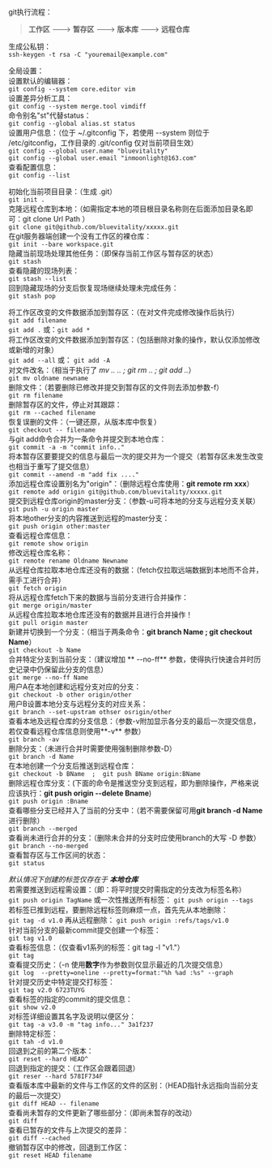 ﻿git执行流程：
> **工作区** ---> **暂存区** ---> **版本库** ---> **远程仓库**

生成公私钥：  
`ssh-keygen -t rsa -C "youremail@example.com"`

全局设置：  
设置默认的编辑器：  
`git config --system core.editor vim`  
设置差异分析工具：  
`git config --system merge.tool vimdiff`  
命令别名"st"代替status：  
`git config --global alias.st status`  
设置用户信息：（位于 ~/.gitconfig 下，若使用 --system 则位于 /etc/gitconfig，工作目录的 .git/config   仅对当前项目生效）  
`git config --global user.name "bluevitality"`  
`git config --global user.email "inmoonlight@163.com"`  
查看配置信息：  
`git config --list`  
  
初始化当前项目目录：（生成 .git）  
`git init .`  
克隆远程仓库到本地：（如需指定本地的项目根目录名称则在后面添加目录名即可：git clone Url Path ）  
`git clone git@github.com/bluevitality/xxxxx.git`  
在git服务器端创建一个没有工作区的裸仓库：  
`git init --bare workspace.git`  
隐藏当前现场处理其他任务：（即保存当前工作区与暂存区的状态）  
`git stash`  
查看隐藏的现场列表：  
`git stash --list`  
回到隐藏现场的分支后恢复现场继续处理未完成任务：  
`git stash pop`  
  
将工作区改变的文件数据添加到暂存区：（在对文件完成修改操作后执行）  
`git add filename`  
`git add .` 或：`git add *`   
将工作区改变的文件数据添加到暂存区：（包括删除对象的操作，默认仅添加修改或新增的对象）  
`git add --all` 或： `git add -A`   
对文件改名：（相当于执行了 *mv .. .. ; git rm .. ; git add ..*）  
`git mv oldname newname`  
删除文件：（若要删除已修改并提交到暂存区的文件则去添加参数-f）  
`git rm filename`  
删除暂存区的文件，停止对其跟踪：  
`git rm --cached filename`  
恢复误删的文件：（一键还原，从版本库中恢复）  
`git checkout -- filename`  
与git add命令合并为一条命令并提交到本地仓库：  
`git commit -a -m "commit info.."`  
将本暂存区要要提交的信息与最后一次的提交并为一个提交（若暂存区未发生改变也相当于重写了提交信息）  
`git commit --amend -m "add fix ...."`  
添加远程仓库设置别名为"origin"：（删除远程仓库使用：**git remote rm xxx**）  
`git remote add origin git@github.com/bluevitality/xxxxx.git`  
提交到远程仓库origin的master分支：（参数-u可将本地的分支与远程分支关联）  
`git push -u origin master`  
将本地other分支的内容推送到远程的master分支：  
`git push origin other:master`  
查看远程仓库信息：  
`git remote show origin`  
修改远程仓库名称：  
`git remote rename Oldname Newname`  
从远程仓库拉取本地仓库还没有的数据：（fetch仅拉取远端数据到本地而不合并，需手工进行合并）  
`git fetch origin`  
将从远程仓库fetch下来的数据与当前分支进行合并操作：  
`git merge origin/master`  
从远程仓库拉取本地仓库还没有的数据并且进行合并操作！  
`git pull origin master`  
新建并切换到一个分支：（相当于两条命令：**git branch Name ; git checkout Name**）  
`git checkout -b Name`  
合并特定分支到当前分支：（建议增加 ** --no-ff** 参数，使得执行快速合并时历史记录中仍保留此分支的信息）  
`git merge --no-ff Name`  
用户A在本地创建和远程分支对应的分支：  
`git checkout -b other origin/other`  
用户B设置本地分支与远程分支的对应关系：  
`git branch --set-upstram othser osrigin/other`  
查看本地及远程仓库的分支信息：（参数-v附加显示各分支的最后一次提交信息，若仅查看远程仓库信息则使用**-v**  参数）  
`git branch -av`  
删除分支：（未进行合并时需要使用强制删除参数-D）  
`git branch -d Name`  
在本地创建一个分支后推送到远程仓库：  
`git checkout -b BName  ;  git push BName origin:BName`  
删除远程仓库分支：(下面的命令是推送空分支到远程，即为删除操作，严格来说应该执行：**git push origin --delete   Bname**)  
`git push origin :Bname`  
查看哪些分支已经并入了当前的分支中：（若不需要保留可用**git branch -d Name**进行删除）  
`git branch --merged`  
查看尚未进行合并的分支：（删除未合并的分支时应使用branch的大写 -D 参数）  
`git branch --no-merged`  
查看暂存区与工作区间的状态：  
`git status`  
  
*默认情况下创建的标签仅存在于 **本地仓库***  
若需要推送到远程需设置：（即：将平时提交时需指定的分支改为标签名称）  
`git push origin TagName` 或一次性推送所有标签： `git push origin --tags`  
若标签已推到远程，要删除远程标签则麻烦一点，首先先从本地删除：  
`git tag -d v1.0` 再从远程删除： `git push origin :refs/tags/v1.0`  
针对当前分支的最新commit提交创建一个标签：  
`git tag v1.0`  
查看标签信息：（仅查看v1系列的标签：git tag -l "v1."）  
`git tag`  
查看提交历史：（-n 使用**数字**作为参数则仅显示最近的几次提交信息）  
`git log  --pretty=oneline --pretty=format:"%h %ad :%s" --graph`  
针对提交历史中特定提交打标签：  
`git tag v2.0 6723TUYG`  
查看标签的指定的commit的提交信息：  
`git show v2.0`  
对标签详细设置其名字及说明以便区分：  
`git tag -a v3.0 -m "tag info..." 3a1f237`  
删除特定标签：  
`git tah -d v1.0`  
回退到之前的第二个版本：  
`git reset --hard HEAD^`  
回退到指定的提交：（工作区会跟着回退）  
`git reser --hard 578IF734F`  
查看版本库中最新的文件与工作区的文件的区别：（HEAD指针永远指向当前分支的最后一次提交）  
`git diff HEAD -- filename`  
查看尚未暂存的文件更新了哪些部分：（即尚未暂存的改动）  
`git diff`  
查看已暂存的文件与上次提交的差异：  
`git diff --cached`  
撤销暂存区中的修改，回退到工作区：  
`git reset HEAD filename`
